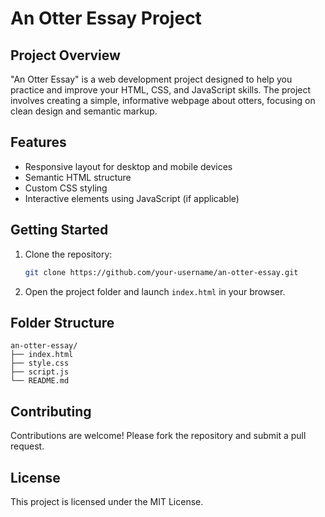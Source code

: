 # An Otter Essay Project


## Project Overview

"An Otter Essay" is a web development project designed to help you practice and improve your HTML, CSS, and JavaScript skills. The project involves creating a simple, informative webpage about otters, focusing on clean design and semantic markup.

## Features

- Responsive layout for desktop and mobile devices
- Semantic HTML structure
- Custom CSS styling
- Interactive elements using JavaScript (if applicable)

## Getting Started

1. Clone the repository:
    ```bash
    git clone https://github.com/your-username/an-otter-essay.git
    ```
2. Open the project folder and launch `index.html` in your browser.

## Folder Structure

```
an-otter-essay/
├── index.html
├── style.css
├── script.js
└── README.md
```

## Contributing

Contributions are welcome! Please fork the repository and submit a pull request.

## License

This project is licensed under the MIT License.
